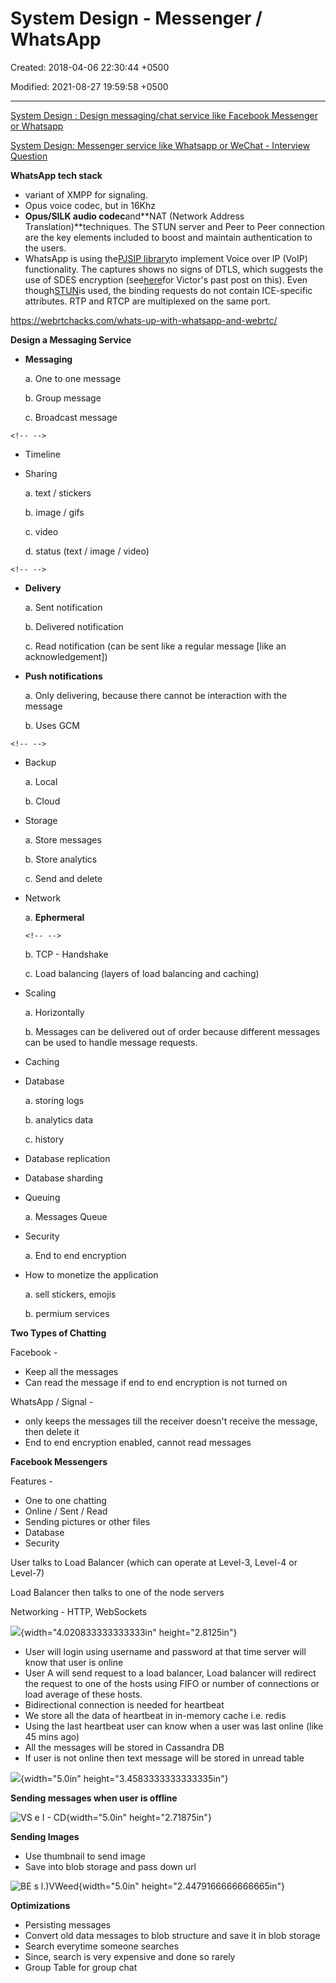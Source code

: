 # System Design - Messenger / WhatsApp

Created: 2018-04-06 22:30:44 +0500

Modified: 2021-08-27 19:59:58 +0500

---

[System Design : Design messaging/chat service like Facebook Messenger or Whatsapp](https://www.youtube.com/watch?v=zKPNUMkwOJE)

[System Design: Messenger service like Whatsapp or WeChat - Interview Question](https://www.youtube.com/watch?v=5m0L0k8ZtEs)



**WhatsApp tech stack**
-   variant of XMPP for signaling.
-   Opus voice codec, but in 16Khz
-   **Opus/SILK audio codec**and**NAT (Network Address Translation)**techniques. The STUN server and Peer to Peer connection are the key elements included to boost and maintain authentication to the users.
-   WhatsApp is using the[PJSIP library](http://www.pjsip.org/)to implement Voice over IP (VoIP) functionality. The captures shows no signs of DTLS, which suggests the use of SDES encryption (see[here](https://webrtchacks.com/webrtc-must-implement-dtls-srtp-but-must-not-implement-sdes/)for Victor's past post on this). Even though[STUN](https://webrtchacks.com/stun-helps-webrtc-traverse-nats/)is used, the binding requests do not contain ICE-specific attributes. RTP and RTCP are multiplexed on the same port.



<https://webrtchacks.com/whats-up-with-whatsapp-and-webrtc/>



**Design a Messaging Service**
-   **Messaging**

    a.  One to one message

    b.  Group message

    c.  Broadcast message

```{=html}
<!-- -->
```
-   Timeline
-   Sharing

    a.  text / stickers

    b.  image / gifs

    c.  video

    d.  status (text / image / video)

```{=html}
<!-- -->
```
-   **Delivery**

    a.  Sent notification

    b.  Delivered notification

    c.  Read notification (can be sent like a regular message [like an acknowledgement])
-   **Push notifications**

    a.  Only delivering, because there cannot be interaction with the message

    b.  Uses GCM

```{=html}
<!-- -->
```
-   Backup

    a.  Local

    b.  Cloud
-   Storage

    a.  Store messages

    b.  Store analytics

    c.  Send and delete
-   Network

    a.  **Ephermeral**

    ```{=html}
    <!-- -->
    ```
    b.  TCP - Handshake

    c.  Load balancing (layers of load balancing and caching)
-   Scaling

    a.  Horizontally

    b.  Messages can be delivered out of order because different messages can be used to handle message requests.
-   Caching
-   Database

    a.  storing logs

    b.  analytics data

    c.  history
-   Database replication
-   Database sharding
-   Queuing

    a.  Messages Queue
-   Security

    a.  End to end encryption
-   How to monetize the application

    a.  sell stickers, emojis

    b.  permium services



**Two Types of Chatting**

Facebook -
-   Keep all the messages
-   Can read the message if end to end encryption is not turned on

WhatsApp / Signal -
-   only keeps the messages till the receiver doesn't receive the message, then delete it
-   End to end encryption enabled, cannot read messages



**Facebook Messengers**

Features -
-   One to one chatting
-   Online / Sent / Read
-   Sending pictures or other files
-   Database
-   Security



User talks to Load Balancer (which can operate at Level-3, Level-4 or Level-7)

Load Balancer then talks to one of the node servers

Networking - HTTP, WebSockets



![](media/System-Design---Messenger---WhatsApp-image1.png){width="4.020833333333333in" height="2.8125in"}


-   User will login using username and password at that time server will know that user is online
-   User A will send request to a load balancer, Load balancer will redirect the request to one of the hosts using FIFO or number of connections or load average of these hosts.
-   Bidirectional connection is needed for heartbeat
-   We store all the data of heartbeat in in-memory cache i.e. redis
-   Using the last heartbeat user can know when a user was last online (like 45 mins ago)
-   All the messages will be stored in Cassandra DB
-   If user is not online then text message will be stored in unread table



![](media/System-Design---Messenger---WhatsApp-image2.png){width="5.0in" height="3.4583333333333335in"}



**Sending messages when user is offline**

![VS e I - CD ](media/System-Design---Messenger---WhatsApp-image3.png){width="5.0in" height="2.71875in"}



**Sending Images**
-   Use thumbnail to send image
-   Save into blob storage and pass down url

![BE s l.)VWeed ](media/System-Design---Messenger---WhatsApp-image4.png){width="5.0in" height="2.4479166666666665in"}



**Optimizations**
-   Persisting messages
-   Convert old data messages to blob structure and save it in blob storage
-   Search everytime someone searches
-   Since, search is very expensive and done so rarely
-   Group Table for group chat




